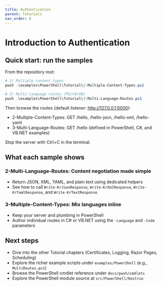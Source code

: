 ```yaml
---
title: Authentication
parent: Tutorials
nav_order: 8
---
```


# Introduction to Authentication

## Quick start: run the samples

From the repository root:

```powershell
# 1) Multiple content types
pwsh .\examples\PowerShell\Tutorial\2-Multiple-Content-Types.ps1

# 2) Multi-language routes (PS/C#/VB)
pwsh .\examples\PowerShell\Tutorial\3-Multi-Language-Routes.ps1
```

Then browse the routes (default listener: <http://127.0.0.1:5000>):

- 2-Multiple-Content-Types: GET /hello, /hello-json, /hello-xml, /hello-yaml
- 3-Multi-Language-Routes: GET /hello (defined in PowerShell, C#, and VB.NET examples)

Stop the server with Ctrl+C in the terminal.

## What each sample shows

### 2-Multi-Language-Routes: Content negotiation made simple

- Return JSON, XML, YAML, and plain text using dedicated helpers
- See how to call `Write-KrJsonResponse`, `Write-KrXmlResponse`, `Write-KrYamlResponse`, and `Write-KrTextResponse`

### 3-Multiple-Content-Types: Mix languages inline

- Keep your server and plumbing in PowerShell
- Author individual routes in C# or VB.NET using the `-Language` and `-Code` parameters

## Next steps

- Dive into the other Tutorial chapters (Certificates, Logging, Razor Pages, Scheduling)
- Explore the richer example scripts under `examples/PowerShell` (e.g., `MultiRoutes.ps1`)
- Browse the PowerShell cmdlet reference under `docs/pwsh/cmdlets`
- Explore the PowerShell module source at `src/PowerShell/Kestrun`
